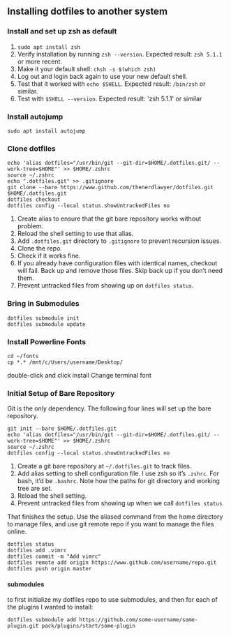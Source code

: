 ## Installing dotfiles to another system

### Install and set up zsh as default

1. `sudo apt install zsh` 
2. Verify installation by running `zsh --version`. Expected result: `zsh 5.1.1` or more recent.
3. Make it your default shell: `chsh -s $(which zsh)`
4. Log out and login back again to use your new default shell.
5. Test that it worked with `echo $SHELL`. Expected result: `/bin/zsh` or similar.
6. Test with `$SHELL --version`. Expected result: 'zsh 5.1.1' or similar

### Install autojump

	sudo apt install autojump

### Clone dotfiles

    echo 'alias dotfiles="/usr/bin/git --git-dir=$HOME/.dotfiles.git/ --work-tree=$HOME"' >> $HOME/.zshrc
    source ~/.zshrc
    echo ".dotfiles.git" >> .gitignore
    git clone --bare https://www.github.com/thenerdlawyer/dotfiles.git $HOME/.dotfiles.git
    dotfiles checkout
    dotfiles config --local status.showUntrackedFiles no

1.  Create alias to ensure that the git bare repository works without problem.
2.  Reload the shell setting to use that alias.
3.  Add `.dotfiles.git` directory to `.gitignore` to prevent recursion issues.
4.  Clone the repo.
5.  Check if it works fine.
6.  If you already have configuration files with identical names, checkout will fail. Back up and remove those files. Skip back up if you don’t need them.
7.  Prevent untracked files from showing up on `dotfiles status`.

### Bring in Submodules
    
    dotfiles submodule init
	dotfiles submodule update

### Install Powerline Fonts

	cd ~/fonts
	cp *.* /mnt/c/Users/username/Desktop/

double-click and click install
Change terminal font

### Initial Setup of Bare Repository

Git is the only dependency. The following four lines will set up the bare repository.

    git init --bare $HOME/.dotfiles.git
    echo 'alias dotfiles="/usr/bin/git --git-dir=$HOME/.dotfiles.git/ --work-tree=$HOME"' >> $HOME/.zshrc
    source ~/.zshrc
    dotfiles config --local status.showUntrackedFiles no

1.  Create a git bare repository at `~/.dotfiles.git` to track files.
2.  Add alias setting to shell configuration file. I use zsh so it’s `.zshrc`. For bash, it’d be `.bashrc`. Note how the paths for git directory and working tree are set.
3.  Reload the shell setting.
4.  Prevent untracked files from showing up when we call `dotfiles status`.

That finishes the setup. Use the aliased command from the home directory to manage files, and use git remote repo if you want to manage the files online.

    dotfiles status
    dotfiles add .vimrc
    dotfiles commit -m "Add vimrc"
    dotfiles remote add origin https://www.github.com/username/repo.git
    dotfiles push origin master

#### submodules

to first initialize my dotfiles repo to use submodules, and then for each of the plugins I wanted to install:

    dotfiles submodule add https://github.com/some-username/some-plugin.git pack/plugins/start/some-plugin
